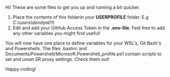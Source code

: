 Hi! These are some files to get you up and running a bit quicker.

1. Place the contents of this folderin your **USERPROFILE** folder. E.g *C:\users\dendya01\\*
2. Edit and add your GitHub Access Token in the **.env-file**. Feel free to add any other variables you might find useful!

You will now have one place to define variables for your WSL's, Git Bash's and Powershells. 
The files .bashrc and Documents/Powershell/Microsoft.Powershell_profile.ps1 contain scripts to set and unset SR proxy settings. Check them out!

Happy coding!